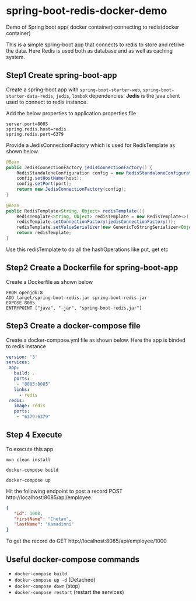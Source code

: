 # spring-boot-redis-docker-demo
Demo of Spring boot app( docker container) connecting to redis(docker container)

This is a simple spring-boot app that connects to redis to store and retrive the data.
Here Redis is used both as database and as well as caching system.
## Step1 Create spring-boot-app
Create a spring-boot app with `spring-boot-starter-web`, `spring-boot-starter-data-redis`, `jedis`, `lombok` dependencies.
**Jedis** is the java client used to connect to redis instance.

Add the below properties to application.properties file
```
server.port=8085
spring.redis.host=redis
spring.redis.port=6379
```

Provide a JedisConnectionFactory which is used for RedisTemplate as shown below.
```java
@Bean
public JedisConnectionFactory jedisConnectionFactory() {
	RedisStandaloneConfiguration config = new RedisStandaloneConfiguration();
	config.setHostName(host);
	config.setPort(port);
	return new JedisConnectionFactory(config);
}
	
@Bean
public RedisTemplate<String, Object> redisTemplate(){
	RedisTemplate<String, Object> redisTemplate = new RedisTemplate<>();
	redisTemplate.setConnectionFactory(jedisConnectionFactory());
	redisTemplate.setValueSerializer(new GenericToStringSerializer<Object>(Object.class));
	return redisTemplate;
}
 ```
 Use this redisTemplate to do all the hashOperations like put, get etc
 
 ## Step2 Create a Dockerfile for spring-boot-app
 Create a Dockerfile as shown below
 ```
FROM openjdk:8
ADD target/spring-boot-redis.jar spring-boot-redis.jar
EXPOSE 8085
ENTRYPOINT ["java", "-jar", "spring-boot-redis.jar"]
 ```
 
 ## Step3 Create a docker-compose file
 Create a docker-compose.yml file as shown below. Here the app is binded to redis instance
 ```yml
 version: '3'
services:
  app:
    build: .
    ports:
     - "8085:8085"
    links:
      - redis
  redis:
    image: redis
    ports:
     - "6379:6379"
```

## Step 4 Execute
To execute this app<br/>
  
    mvn clean install
  
    docker-compose build
  
    docker-compose up
  
Hit the following endpoint to post a record
POST http://localhost:8085/api/employee
```json
{
   "id": 1000,
   "firstName": "Chetan",
   "lastName": "Kamadinni"
}
```
To get the record do
GET http://localhost:8085/api/employee/1000

## Useful docker-compose commands
- `docker-compose build`
- `docker-compose up -d` (Detached)
- `docker-compose down` (stop)
- `docker-compose restart` (restart the services)
